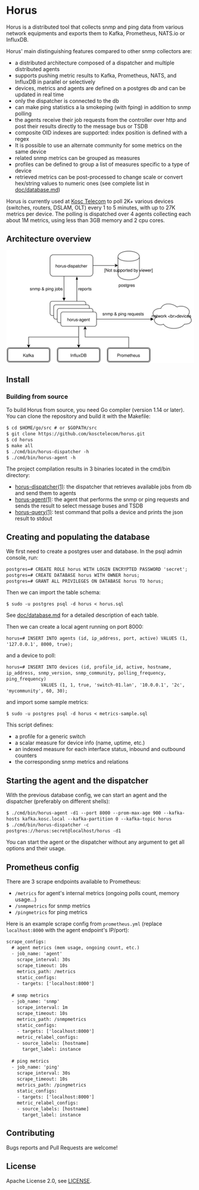# Horus

Horus is a distributed tool that collects snmp and ping data from various network equipments and exports them to Kafka, Prometheus, NATS.io or InfluxDB.

Horus' main distinguishing features compared to other snmp collectors are:

- a distributed architecture composed of a dispatcher and multiple distributed agents
- supports pushing metric results to Kafka, Prometheus, NATS, and InfluxDB in parallel or selectively
- devices, metrics and agents are defined on a postgres db and can be updated in real time
- only the dispatcher is connected to the db
- can make ping statistics a la smokeping (with fping) in addition to snmp polling
- the agents receive their job requests from the controller over http and post their results directly to the message bus or TSDB
- composite OID indexes are supported: index position is defined with a regex
- It is possible to use an alternate community for some metrics on the same device
- related snmp metrics can be grouped as measures
- profiles can be defined to group a list of measures specific to a type of device
- retrieved metrics can be post-processed to change scale or convert hex/string values to numeric ones (see complete list in [doc/database.md](./doc/database.md))

Horus is currently used at [Kosc Telecom](https://www.kosc-telecom.fr/en/home/) to poll 2K+ various devices (switches, routers, DSLAM, OLT) every 1 to 5 minutes,
with up to 27K metrics per device.  The polling is dispatched over 4 agents collecting each about 1M metrics, using less than 3GB memory and 2 cpu cores.


## Architecture overview

![](./doc/horus-architecture.svg)


## Install

### Building from source

To build Horus from source, you need Go compiler (version 1.14 or later). You can clone the repository and build it with the Makefile:

```
$ cd $HOME/go/src # or $GOPATH/src
$ git clone https://github.com/kosctelecom/horus.git
$ cd horus
$ make all
$ ./cmd/bin/horus-dispatcher -h
$ ./cmd/bin/horus-agent -h
```

The project compilation results in 3 binaries located in the cmd/bin directory:

- [horus-dispatcher(1)](./doc/horus-dispatcher.1.md): the dispatcher that retrieves available jobs from db and send them to agents
- [horus-agent(1)](./doc/horus-agent.1.md): the agent that performs the snmp or ping requests and sends the result to select message buses and TSDB
- [horus-query(1)](./doc/horus-query.1.md): test command that polls a device and prints the json result to stdout


## Creating and populating the database

We first need to create a postgres user and database. In the psql admin console, run:

```
postgres=# CREATE ROLE horus WITH LOGIN ENCRYPTED PASSWORD 'secret';
postgres=# CREATE DATABASE horus WITH OWNER horus;
postgres=# GRANT ALL PRIVILEGES ON DATABASE horus TO horus;
```

Then we can import the table schema:

```
$ sudo -u postgres psql -d horus < horus.sql
```

See [doc/database.md](./doc/database.md) for a detailed description of each table.

Then we can create a local agent running on port 8000:

```
horus=# INSERT INTO agents (id, ip_address, port, active) VALUES (1, '127.0.0.1', 8000, true);
```

and a device to poll:

```
horus=# INSERT INTO devices (id, profile_id, active, hostname, ip_address, snmp_version, snmp_community, polling_frequency, ping_frequency)
             VALUES (1, 1, true, 'switch-01.lan', '10.0.0.1', '2c', 'mycommunity', 60, 30);
```

and import some sample metrics:

```
$ sudo -u postgres psql -d horus < metrics-sample.sql
```

This script defines:
- a profile for a generic switch
- a scalar measure for device info (name, uptime, etc.)
- an indexed measure for each interface status, inbound and outbound counters
- the corresponding snmp metrics and relations


## Starting the agent and the dispatcher

With the previous database config, we can start an agent and the dispatcher (preferably on different shells):

```
$ ./cmd/bin/horus-agent -d1 --port 8000 --prom-max-age 900 --kafka-hosts kafka.kosc.local --kafka-partition 0 --kafka-topic horus
$ ./cmd/bin/horus-dispatcher -c postgres://horus:secret@localhost/horus -d1
```

You can start the agent or the dispatcher without any argument to get all options and their usage.


## Prometheus config

There are 3 scrape endpoints available to Prometheus:

- `/metrics` for agent's internal metrics (ongoing polls count, memory usage...)
- `/snmpmetrics` for snmp metrics
- `/pingmetrics` for ping metrics

Here is an example scrape config from `prometheus.yml` (replace `localhost:8000` with the agent endpoint's IP/port):

```
scrape_configs:
  # agent metrics (mem usage, ongoing count, etc.)
  - job_name: 'agent'
    scrape_interval: 30s
    scrape_timeout: 10s
    metrics_path: /metrics
    static_configs:
    - targets: ['localhost:8000']

  # snmp metrics
  - job_name: 'snmp'
    scrape_interval: 1m
    scrape_timeout: 10s
    metrics_path: /snmpmetrics
    static_configs:
    - targets: ['localhost:8000']
    metric_relabel_configs:
    - source_labels: [hostname]
      target_label: instance

  # ping metrics
  - job_name: 'ping'
    scrape_interval: 30s
    scrape_timeout: 10s
    metrics_path: /pingmetrics
    static_configs:
    - targets: ['localhost:8000']
    metric_relabel_configs:
    - source_labels: [hostname]
      target_label: instance
```

## Contributing

Bugs reports and Pull Requests are welcome!


## License

Apache License 2.0, see [LICENSE](./LICENSE).
